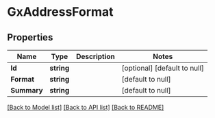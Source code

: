 # GxAddressFormat

## Properties
Name | Type | Description | Notes
------------ | ------------- | ------------- | -------------
**Id** | **string** |  | [optional] [default to null]
**Format** | **string** |  | [default to null]
**Summary** | **string** |  | [default to null]

[[Back to Model list]](../README.md#documentation-for-models) [[Back to API list]](../README.md#documentation-for-api-endpoints) [[Back to README]](../README.md)

